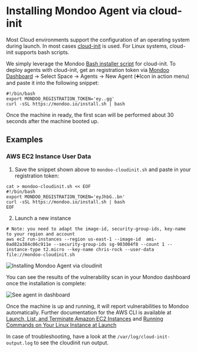 # Installing Mondoo Agent via cloud-init

Most Cloud environments support the configuration of an operating system during launch. In most cases [cloud-init](https://cloudinit.readthedocs.io/en/latest/) is used. For Linux systems, cloud-init supports bash scripts.

We simply leverage the Mondoo [Bash installer script](./bash) for cloud-init. To deploy agents with cloud-init, get an registration token via [Mondoo Dashboard](https://mondoo.app/) -> Select Space -> Agents -> New Agent (➕Icon in action menu) and paste it into the following snippet:

```
#!/bin/bash
export MONDOO_REGISTRATION_TOKEN='ey..gg'
curl -sSL https://mondoo.io/install.sh | bash
```

Once the machine in ready, the first scan will be performed about 30 seconds after the machine booted up.

## Examples

### AWS EC2 Instance User Data

1. Save the snippet shown above to `mondoo-cloudinit.sh` and paste in your registration token:

```
cat > mondoo-cloudinit.sh << EOF
#!/bin/bash
export MONDOO_REGISTRATION_TOKEN='eyJhbG..bn'
curl -sSL https://mondoo.io/install.sh | bash
EOF
```

2. Launch a new instance

```
# Note: you need to adapt the image-id, security-group-ids, key-name to your region and account
aws ec2 run-instances --region us-east-1 --image-id  ami-0ad82a384c06c911e --security-group-ids sg-903004f8 --count 1 --instance-type t2.micro --key-name chris-rock --user-data file://mondoo-cloudinit.sh
```

![Installing Mondoo Agent via cloudinit](../../assets/videos/mondoo-ec2-cloudinit-cli.gif)

You can see the results of the vulnerability scan in your Mondoo dashboard once the installation is complete:

![See agent in dashboard](../../assets/mondoo-ec2-cloudinit-cli.png)

Once the machine is up and running, it will report vulnerabilities to Mondoo automatically. Further documentation for the AWS CLI is available at [Launch, List, and Terminate Amazon EC2 Instances](https://docs.aws.amazon.com/cli/latest/userguide/cli-services-ec2-instances.html) and [Running Commands on Your Linux Instance at Launch](https://docs.aws.amazon.com/AWSEC2/latest/UserGuide/user-data.html)

In case of troubleshooting, have a look at the `/var/log/cloud-init-output.log` to see the cloudinit run output.
